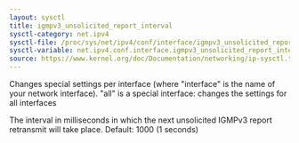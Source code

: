 ```yaml
---
layout: sysctl
title: igmpv3_unsolicited_report_interval
sysctl-category: net.ipv4
sysctl-file: /proc/sys/net/ipv4/conf/interface/igmpv3_unsolicited_report_interval
sysctl-variable: net.ipv4.conf.interface.igmpv3_unsolicited_report_interval
source: https://www.kernel.org/doc/Documentation/networking/ip-sysctl.txt
---
```


Changes special settings per interface (where "interface" is the name of your network interface). "all" is a special interface: changes the settings for all interfaces

The interval in milliseconds in which the next unsolicited
IGMPv3 report retransmit will take place.
Default: 1000 (1 seconds)

